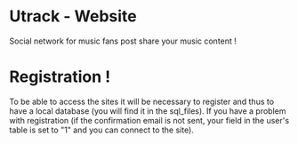 # Utrack - Website
Social network for music fans post share your music content !

# Registration !

To be able to access the sites it will be necessary to register and thus to have a local database (you will find it in the sql_files).
If you have a problem with registration (if the confirmation email is not sent, your field in the user's table is set to "1" and you can connect to the site).
